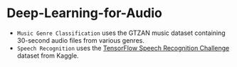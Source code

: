 # Deep-Learning-for-Audio
- `Music Genre Classification` uses the GTZAN music dataset containing 30-second audio files from various genres.
- `Speech Recognition` uses the [TensorFlow Speech Recognition Challenge](https://www.kaggle.com/c/tensorflow-speech-recognition-challenge/overview) dataset from Kaggle.
